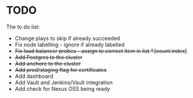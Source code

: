 # TODO
The to do list:

* Change plays to skip if already succeeded
* Fix node labelling - ignore if already labelled
* ~~Fix load balancer probes - assign to correct item in list *.[count.index]~~
* ~~Add Postgres to the cluster~~
* ~~Add anchore to the cluster~~
* ~~Add prod/staging flag for certificates~~
* Add dashboard
* Add Vault and Jenkins/Vault integration
* Add check for Nexus OSS being ready